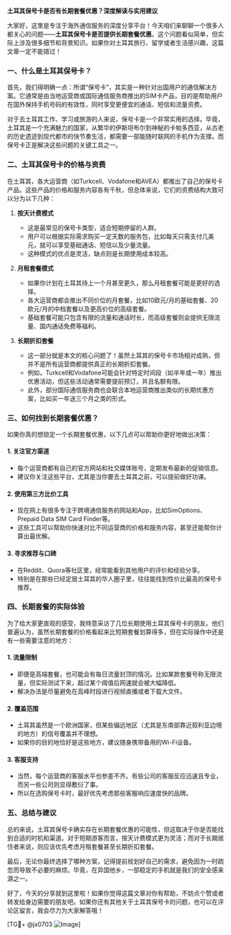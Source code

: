**土耳其保号卡是否有长期套餐优惠？深度解读与实用建议**

大家好，这里是专注于海外通信服务的深度分享平台！今天咱们来聊聊一个很多人都关心的问题——**土耳其保号卡是否提供长期套餐优惠**。这个问题看似简单，但实际上涉及很多细节和背景知识。如果你对土耳其旅行、留学或者生活感兴趣，这篇文章一定不能错过！

### 一、什么是土耳其保号卡？

首先，我们得明确一点：所谓“保号卡”，其实是一种针对出国用户的通信解决方案。它通常是由当地运营商或国际通信服务商推出的SIM卡产品，目的是帮助用户在国外保持手机号码的有效性，同时享受更便宜的通话、短信和流量资费。

对于去土耳其工作、学习或旅游的人来说，保号卡是一个非常实用的选择。毕竟，土耳其是一个充满魅力的国家，从繁华的伊斯坦布尔到神秘的卡帕多西亚，从古老的历史遗迹到现代都市的快节奏生活，都需要一部能随时联网的手机作为支撑。而保号卡正是解决这些问题的关键工具之一。

### 二、土耳其保号卡的价格与资费

在土耳其，各大运营商（如Turkcell、Vodafone和AVEA）都推出了自己的保号卡产品。这些产品的价格和服务内容各有千秋，但总体来说，它们的资费结构大致可以分为以下几种：

1. **按天计费模式**
   - 这是最常见的保号卡类型，适合短期停留的人群。
   - 用户可以根据实际需求购买一定天数的服务包，比如每天只需支付几美元，就可以享受基础通话、短信以及少量流量。
   - 这种模式的优点是灵活，缺点则是长期使用成本较高。

2. **月租套餐模式**
   - 如果你计划在土耳其待上一个月甚至更久，那么月租套餐可能是更好的选择。
   - 各大运营商都会推出不同价位的月套餐，比如10欧元/月的基础套餐、20欧元/月的中档套餐以及更高价位的高级套餐。
   - 基础套餐可能只包含有限的流量和通话时长，而高级套餐则会提供无限流量、国内通话免费等福利。

3. **长期折扣套餐**
   - 这一部分就是本文的核心问题了！虽然土耳其的保号卡市场相对成熟，但并不是所有运营商都提供真正的长期折扣套餐。
   - 例如，Turkcell和Vodafone可能会针对特定时间段（如半年或一年）推出优惠活动，但这些活动通常需要提前预订，并且名额有限。
   - 此外，部分国际通信服务商也会联合本地运营商推出类似的长期优惠方案，比如买一年送三个月之类的形式。

### 三、如何找到长期套餐优惠？

如果你真的想锁定一个长期套餐优惠，以下几点可以帮助你更好地做出决策：

#### 1. 关注官方渠道
   - 每个运营商都有自己的官方网站和社交媒体账号，定期发布最新的促销信息。
   - 建议你关注这些平台，尤其是当你要去土耳其之前，可以提前做好功课。

#### 2. 使用第三方比价工具
   - 现在网上有很多专注于跨境通信服务的网站和App，比如SimOptions、Prepaid Data SIM Card Finder等。
   - 这些工具可以帮助你快速对比不同运营商的价格和服务内容，甚至还能帮你计算出最优解。

#### 3. 寻求推荐与口碑
   - 在Reddit、Quora等社区里，经常能看到其他用户的评价和经验分享。
   - 特别是在那些已经定居土耳其的华人圈子里，往往能找到性价比最高的保号卡推荐。

### 四、长期套餐的实际体验

为了给大家更直观的感受，我特意采访了几位长期使用土耳其保号卡的朋友。他们普遍认为，虽然长期套餐的价格看起来比短期套餐划算得多，但在实际操作中还是有一些需要注意的地方：

#### 1. 流量限制
   - 即便是高端套餐，也可能会有每日流量封顶的情况。比如某款套餐号称无限流量，但实际测试下来，超过某个阈值后网速就会被大幅降低。
   - 解决办法是尽量避免在高峰时段进行视频直播或者下载大文件。

#### 2. 覆盖范围
   - 土耳其虽然是一个欧洲国家，但某些偏远地区（尤其是东南部靠近叙利亚边境的地方）的信号覆盖并不理想。
   - 如果你的目的地恰好是这些地方，建议随身携带备用的Wi-Fi设备。

#### 3. 客服支持
   - 当然，每个运营商的客服水平也参差不齐。有些公司的客服反应迅速且专业，而另一些公司则显得敷衍了事。
   - 所以在选购保号卡时，最好优先考虑那些客服响应速度快的品牌。

### 五、总结与建议

总的来说，土耳其保号卡确实存在长期套餐优惠的可能性，但这取决于你是否能找到合适的时机和渠道。对于短期游客而言，按天计费模式更为灵活；而对于长期居住者来说，则应该优先考虑月租套餐甚至长期折扣套餐。

最后，无论你最终选择了哪种方案，记得提前规划好自己的需求，避免因为一时疏忽而导致不必要的麻烦。毕竟，在异国他乡，一部稳定的手机就是我们的安全感来源之一。

好了，今天的分享就到这里啦！如果你觉得这篇文章对你有帮助，不妨点个赞或者转发给身边需要的朋友吧。如果你还有其他关于土耳其保号卡的问题，也可以在评论区留言，我会尽力为大家解答哦！

[TG💪+ @jx0703 ![Image](https://github.com/user-attachments/assets/dbca1d08-cadb-493c-b0ec-ad6f7a83f270)]